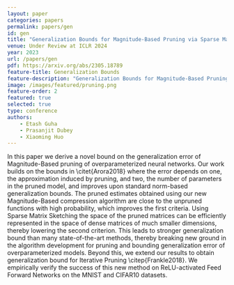 ```yaml
---
layout: paper
categories: papers
permalink: papers/gen
id: gen
title: "Generalization Bounds for Magnitude-Based Pruning via Sparse Matrix Sketching"
venue: Under Review at ICLR 2024
year: 2023
url: /papers/gen
pdf: https://arxiv.org/abs/2305.18789
feature-title: Generalization Bounds
feature-description: "Generalization Bounds for Magnitude-Based Pruning via Sparse Matrix Sketching"
image: /images/featured/pruning.png
feature-order: 2
featured: true
selected: true
type: conference
authors:
    - Etash Guha
    - Prasanjit Dubey
    - Xiaoming Huo
---
```

In this paper we derive a novel bound on the generalization error of Magnitude-Based pruning of overparameterized neural networks. Our work builds on the bounds in \citet{Arora2018} where the error depends on one, the approximation induced by pruning, and two, the number of parameters in the pruned model, and improves upon standard norm-based generalization bounds. The pruned estimates obtained using our new Magnitude-Based compression algorithm are close to the unpruned functions with high probability, which improves the first criteria. Using Sparse Matrix Sketching the space of the pruned matrices can be efficiently represented in the space of dense matrices of much smaller dimensions, thereby lowering the second criterion. This leads to stronger generalization bound than many state-of-the-art methods, thereby breaking new ground in the algorithm development for pruning and bounding generalization error of overparameterized models. Beyond this, we extend our results to obtain generalization bound for Iterative Pruning \citep{Frankle2018}. We empirically verify the success of this new method on ReLU-activated Feed Forward Networks on the MNIST and CIFAR10 datasets.
